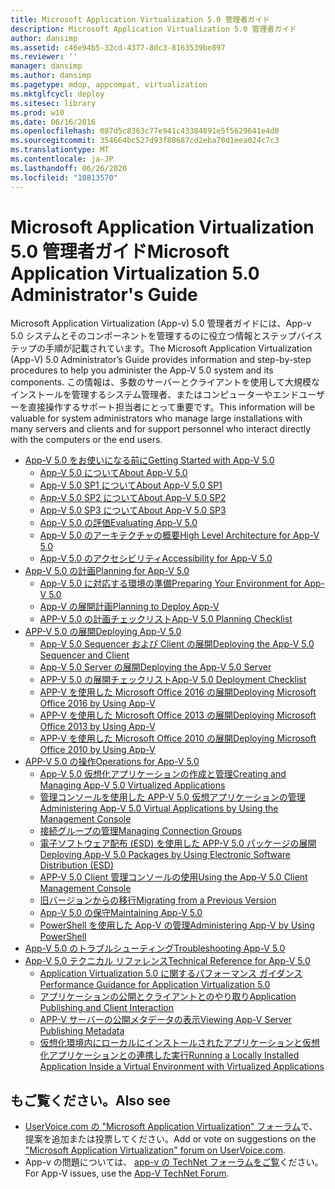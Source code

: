 ```yaml
---
title: Microsoft Application Virtualization 5.0 管理者ガイド
description: Microsoft Application Virtualization 5.0 管理者ガイド
author: dansimp
ms.assetid: c46e94b5-32cd-4377-8dc3-8163539be897
ms.reviewer: ''
manager: dansimp
ms.author: dansimp
ms.pagetype: mdop, appcompat, virtualization
ms.mktglfcycl: deploy
ms.sitesec: library
ms.prod: w10
ms.date: 06/16/2016
ms.openlocfilehash: 087d5c8363c77e941c43384891e5f5629641e4d0
ms.sourcegitcommit: 354664bc527d93f80687cd2eba70d1eea024c7c3
ms.translationtype: MT
ms.contentlocale: ja-JP
ms.lasthandoff: 06/26/2020
ms.locfileid: "10813570"
---
```

# <span data-ttu-id="57227-103">Microsoft Application Virtualization 5.0 管理者ガイド</span><span class="sxs-lookup"><span data-stu-id="57227-103">Microsoft Application Virtualization 5.0 Administrator's Guide</span></span>

<span data-ttu-id="57227-104">Microsoft Application Virtualization (App-v) 5.0 管理者ガイドには、App-v 5.0 システムとそのコンポーネントを管理するのに役立つ情報とステップバイステップの手順が記載されています。</span><span class="sxs-lookup"><span data-stu-id="57227-104">The Microsoft Application Virtualization (App-V) 5.0 Administrator’s Guide provides information and step-by-step procedures to help you administer the App-V 5.0 system and its components.</span></span> <span data-ttu-id="57227-105">この情報は、多数のサーバーとクライアントを使用して大規模なインストールを管理するシステム管理者、またはコンピューターやエンドユーザーを直接操作するサポート担当者にとって重要です。</span><span class="sxs-lookup"><span data-stu-id="57227-105">This information will be valuable for system administrators who manage large installations with many servers and clients and for support personnel who interact directly with the computers or the end users.</span></span>

- [<span data-ttu-id="57227-106">App-V 5.0 をお使いになる前に</span><span class="sxs-lookup"><span data-stu-id="57227-106">Getting Started with App-V 5.0</span></span>](getting-started-with-app-v-50--rtm.md)
  - [<span data-ttu-id="57227-107">App-V 5.0 について</span><span class="sxs-lookup"><span data-stu-id="57227-107">About App-V 5.0</span></span>](about-app-v-50.md)
  - [<span data-ttu-id="57227-108">App-V 5.0 SP1 について</span><span class="sxs-lookup"><span data-stu-id="57227-108">About App-V 5.0 SP1</span></span>](about-app-v-50-sp1.md)
  - [<span data-ttu-id="57227-109">App-V 5.0 SP2 について</span><span class="sxs-lookup"><span data-stu-id="57227-109">About App-V 5.0 SP2</span></span>](about-app-v-50-sp2.md)
  - [<span data-ttu-id="57227-110">App-V 5.0 SP3 について</span><span class="sxs-lookup"><span data-stu-id="57227-110">About App-V 5.0 SP3</span></span>](about-app-v-50-sp3.md)
  - [<span data-ttu-id="57227-111">App-V 5.0 の評価</span><span class="sxs-lookup"><span data-stu-id="57227-111">Evaluating App-V 5.0</span></span>](evaluating-app-v-50.md)
  - [<span data-ttu-id="57227-112">App-V 5.0 のアーキテクチャの概要</span><span class="sxs-lookup"><span data-stu-id="57227-112">High Level Architecture for App-V 5.0</span></span>](high-level-architecture-for-app-v-50.md)
  - [<span data-ttu-id="57227-113">App-V 5.0 のアクセシビリティ</span><span class="sxs-lookup"><span data-stu-id="57227-113">Accessibility for App-V 5.0</span></span>](accessibility-for-app-v-50.md)
- [<span data-ttu-id="57227-114">App-V 5.0 の計画</span><span class="sxs-lookup"><span data-stu-id="57227-114">Planning for App-V 5.0</span></span>](planning-for-app-v-50-rc.md)
  - [<span data-ttu-id="57227-115">App-V 5.0 に対応する環境の準備</span><span class="sxs-lookup"><span data-stu-id="57227-115">Preparing Your Environment for App-V 5.0</span></span>](preparing-your-environment-for-app-v-50.md)
  - [<span data-ttu-id="57227-116">App-V の展開計画</span><span class="sxs-lookup"><span data-stu-id="57227-116">Planning to Deploy App-V</span></span>](planning-to-deploy-app-v.md)
  - [<span data-ttu-id="57227-117">APP-V 5.0 の計画チェックリスト</span><span class="sxs-lookup"><span data-stu-id="57227-117">App-V 5.0 Planning Checklist</span></span>](app-v-50-planning-checklist.md)
- [<span data-ttu-id="57227-118">APP-V 5.0 の展開</span><span class="sxs-lookup"><span data-stu-id="57227-118">Deploying App-V 5.0</span></span>](deploying-app-v-50.md)
  - [<span data-ttu-id="57227-119">App-V 5.0 Sequencer および Client の展開</span><span class="sxs-lookup"><span data-stu-id="57227-119">Deploying the App-V 5.0 Sequencer and Client</span></span>](deploying-the-app-v-50-sequencer-and-client.md)
  - [<span data-ttu-id="57227-120">App-V 5.0 Server の展開</span><span class="sxs-lookup"><span data-stu-id="57227-120">Deploying the App-V 5.0 Server</span></span>](deploying-the-app-v-50-server.md)
  - [<span data-ttu-id="57227-121">APP-V 5.0 の展開チェックリスト</span><span class="sxs-lookup"><span data-stu-id="57227-121">App-V 5.0 Deployment Checklist</span></span>](app-v-50-deployment-checklist.md)
  - [<span data-ttu-id="57227-122">APP-V を使用した Microsoft Office 2016 の展開</span><span class="sxs-lookup"><span data-stu-id="57227-122">Deploying Microsoft Office 2016 by Using App-V</span></span>](deploying-microsoft-office-2016-by-using-app-v.md)
  - [<span data-ttu-id="57227-123">APP-V を使用した Microsoft Office 2013 の展開</span><span class="sxs-lookup"><span data-stu-id="57227-123">Deploying Microsoft Office 2013 by Using App-V</span></span>](deploying-microsoft-office-2013-by-using-app-v.md)
  - [<span data-ttu-id="57227-124">APP-V を使用した Microsoft Office 2010 の展開</span><span class="sxs-lookup"><span data-stu-id="57227-124">Deploying Microsoft Office 2010 by Using App-V</span></span>](deploying-microsoft-office-2010-by-using-app-v.md)
- [<span data-ttu-id="57227-125">APP-V 5.0 の操作</span><span class="sxs-lookup"><span data-stu-id="57227-125">Operations for App-V 5.0</span></span>](operations-for-app-v-50.md)
  - [<span data-ttu-id="57227-126">App-V 5.0 仮想化アプリケーションの作成と管理</span><span class="sxs-lookup"><span data-stu-id="57227-126">Creating and Managing App-V 5.0 Virtualized Applications</span></span>](creating-and-managing-app-v-50-virtualized-applications.md)
  - [<span data-ttu-id="57227-127">管理コンソールを使用した APP-V 5.0 仮想アプリケーションの管理</span><span class="sxs-lookup"><span data-stu-id="57227-127">Administering App-V 5.0 Virtual Applications by Using the Management Console</span></span>](administering-app-v-50-virtual-applications-by-using-the-management-console.md)
  - [<span data-ttu-id="57227-128">接続グループの管理</span><span class="sxs-lookup"><span data-stu-id="57227-128">Managing Connection Groups</span></span>](managing-connection-groups.md)
  - [<span data-ttu-id="57227-129">電子ソフトウェア配布 (ESD) を使用した APP-V 5.0 パッケージの展開</span><span class="sxs-lookup"><span data-stu-id="57227-129">Deploying App-V 5.0 Packages by Using Electronic Software Distribution (ESD)</span></span>](deploying-app-v-50-packages-by-using-electronic-software-distribution--esd-.md)
  - [<span data-ttu-id="57227-130">APP-V 5.0 Client 管理コンソールの使用</span><span class="sxs-lookup"><span data-stu-id="57227-130">Using the App-V 5.0 Client Management Console</span></span>](using-the-app-v-50-client-management-console.md)
  - [<span data-ttu-id="57227-131">旧バージョンからの移行</span><span class="sxs-lookup"><span data-stu-id="57227-131">Migrating from a Previous Version</span></span>](migrating-from-a-previous-version-app-v-50.md)
  - [<span data-ttu-id="57227-132">App-V 5.0 の保守</span><span class="sxs-lookup"><span data-stu-id="57227-132">Maintaining App-V 5.0</span></span>](maintaining-app-v-50.md)
  - [<span data-ttu-id="57227-133">PowerShell を使用した App-V の管理</span><span class="sxs-lookup"><span data-stu-id="57227-133">Administering App-V by Using PowerShell</span></span>](administering-app-v-by-using-powershell.md)
- [<span data-ttu-id="57227-134">App-V 5.0 のトラブルシューティング</span><span class="sxs-lookup"><span data-stu-id="57227-134">Troubleshooting App-V 5.0</span></span>](troubleshooting-app-v-50.md)
- [<span data-ttu-id="57227-135">App-V 5.0 テクニカル リファレンス</span><span class="sxs-lookup"><span data-stu-id="57227-135">Technical Reference for App-V 5.0</span></span>](technical-reference-for-app-v-50.md)
  - [<span data-ttu-id="57227-136">Application Virtualization 5.0 に関するパフォーマンス ガイダンス</span><span class="sxs-lookup"><span data-stu-id="57227-136">Performance Guidance for Application Virtualization 5.0</span></span>](performance-guidance-for-application-virtualization-50.md)
  - [<span data-ttu-id="57227-137">アプリケーションの公開とクライアントとのやり取り</span><span class="sxs-lookup"><span data-stu-id="57227-137">Application Publishing and Client Interaction</span></span>](application-publishing-and-client-interaction.md)
  - [<span data-ttu-id="57227-138">APP-V サーバーの公開メタデータの表示</span><span class="sxs-lookup"><span data-stu-id="57227-138">Viewing App-V Server Publishing Metadata</span></span>](viewing-app-v-server-publishing-metadata.md)
  - [<span data-ttu-id="57227-139">仮想化環境内にローカルにインストールされたアプリケーションと仮想化アプリケーションとの連携した実行</span><span class="sxs-lookup"><span data-stu-id="57227-139">Running a Locally Installed Application Inside a Virtual Environment with Virtualized Applications</span></span>](running-a-locally-installed-application-inside-a-virtual-environment-with-virtualized-applications.md)

## <span data-ttu-id="57227-140">もご覧ください。</span><span class="sxs-lookup"><span data-stu-id="57227-140">Also see</span></span>

- <span data-ttu-id="57227-141">[UserVoice.com の "Microsoft Application Virtualization" フォーラム](http://appv.uservoice.com/forums/280448-microsoft-application-virtualization)で、提案を追加または投票してください。</span><span class="sxs-lookup"><span data-stu-id="57227-141">Add or vote on suggestions on the ["Microsoft Application Virtualization" forum on UserVoice.com](http://appv.uservoice.com/forums/280448-microsoft-application-virtualization).</span></span>
- <span data-ttu-id="57227-142">App-v の問題については、 [app-v の TechNet フォーラムをご覧](https://social.technet.microsoft.com/Forums/home?forum=mdopappv)ください。</span><span class="sxs-lookup"><span data-stu-id="57227-142">For App-V issues, use the [App-V TechNet Forum](https://social.technet.microsoft.com/Forums/home?forum=mdopappv).</span></span>
